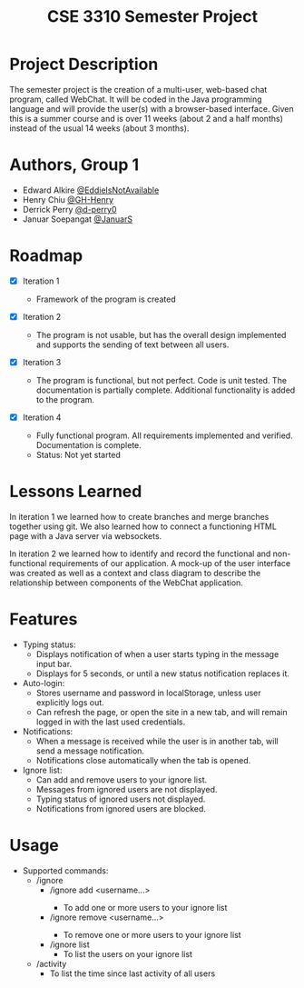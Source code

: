 <h2 align="center" style="font-size:200%;line-height:2;">CSE 3310 Semester Project</h2>

# Project Description

The semester project is the creation of a multi-user, web-based chat program, called WebChat. It will be
coded in the Java programming language and will provide the user(s) with a browser-based interface.
Given this is a summer course and is over 11 weeks (about 2 and a half months) instead of the usual 14
weeks (about 3 months).

# Authors, Group 1

- Edward Alkire [@EddieIsNotAvailable](https://github.com/EddieIsNotAvailable)
- Henry Chiu [@GH-Henry](https://github.com/GH-Henry)
- Derrick Perry [@d-perry0](https://github.com/d-perry0)
- Januar Soepangat [@JanuarS](https://github.com/JanuarS)

# Roadmap

- [X] Iteration 1
  - Framework of the program is created 

- [X] Iteration 2
  - The program is not usable, but has the overall design implemented and supports the sending of text between all users.

- [X] Iteration 3
  - The program is functional, but not perfect. Code is unit tested. The documentation is partially complete. Additional functionality is added to the program.

- [X] Iteration 4
  - Fully functional program. All requirements implemented and verified. Documentation is complete.
  - Status: Not yet started

# Lessons Learned

In iteration 1 we learned how to create branches and merge branches together using git. We also learned how to connect a functioning HTML page with a Java server via websockets. 

In iteration 2 we learned how to identify and record the functional and non-functional requirements of our application. A mock-up of the user interface was created as well as a context and class diagram to describe the relationship between components of the WebChat application. 

# Features
- Typing status:
  - Displays notification of when a user starts typing in the message input bar.
  - Displays for 5 seconds, or until a new status notification replaces it.
- Auto-login:
  - Stores username and password in localStorage, unless user explicitly logs out.
  - Can refresh the page, or open the site in a new tab, and will remain logged in with the last used credentials.
- Notifications:
  - When a message is received while the user is in another tab, will send a message notification.
  - Notifications close automatically when the tab is opened.
- Ignore list:
  - Can add and remove users to your ignore list.
  - Messages from ignored users are not displayed.
  - Typing status of ignored users not displayed.
  - Notifications from ignored users are blocked.

# Usage
- Supported commands:
  - /ignore
    - /ignore add <username> <username1> <username...>
      - To add one or more users to your ignore list
    - /ignore remove <username> <username1> <username...>
      - To remove one or more users to your ignore list
    - /ignore list
      - To list the users on your ignore list
  - /activity
    - To list the time since last activity of all users
